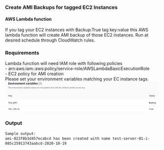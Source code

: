 ### Create AMI Backups for tagged EC2 Instances
#### AWS Lambda function

If you tag your EC2 instances with Backup:True tag key:value this AWS lambda function will create AMI backup of those EC2 instances.
Run at desired schedule through CloudWatch rules. 

### Requirements
Lambda function will need IAM role with following policies  
	- arn:aws:iam::aws:policy/service-role/AWSLambdaBasicExecutionRole  
	- EC2 policy for AMI creation  
Please set your environment variables matching your EC instance tags.
![Env Vars](/img.png)

### Output
```shell
Sample output:  
ami-023f8b3d457ecabcd has been created with name test-server-01-i-085c25913743aabcd-2020-10-19

```
